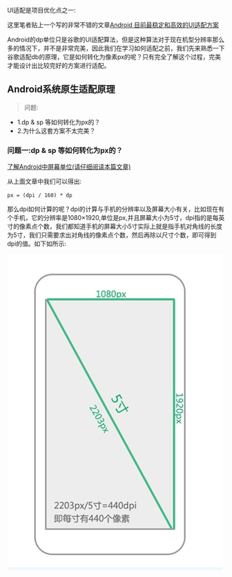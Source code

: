
UI适配是项目优化点之一:  

这里笔者贴上一个写的非常不错的文章[Android 目前最稳定和高效的UI适配方案](https://www.jianshu.com/p/a4b8e4c5d9b0?tdsourcetag=s_pcqq_aiomsg)  

Android的dp单位只是谷歌的UI适配算法，但是这种算法对于现在机型分辨率那么多的情况下，并不是非常完美，因此我们在学习如何适配之前，我们先来熟悉一下谷歌适配db的原理，它是如何转化为像素px的呢？只有完全了解这个过程，完美才能设计出比较完好的方案进行适配。

## Android系统原生适配原理

>问题:
>  
- 1.dp & sp 等如何转化为px的？  
- 2.为什么这套方案不太完美？

### 问题一:dp & sp 等如何转化为px的？  

[了解Android中屏幕单位(请仔细阅读本篇文章)](https://www.cnblogs.com/Sir-Lin/p/7841233.html)  

从上面文章中我们可以得出:

    px = (dpi / 160) * dp

那么dpi如何计算的呢？dpi的计算与手机的分辨率以及屏幕大小有关，比如现在有个手机，它的分辨率是1080×1920,单位是px,并且屏幕大小为5寸，dpi指的是每英寸的像素点个数，我们都知道手机的屏幕大小5寸实际上就是指手机对角线的长度为5寸，我们只需要求出对角线的像素点个数，然后再除以尺寸个数，即可得到dpi的值。如下如所示:  

![](https://github.com/Ellen2018/AndroidOp/blob/master/image/dpi%E8%AE%A1%E7%AE%97.png)

 